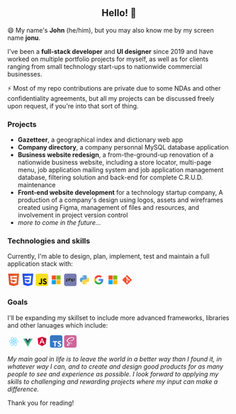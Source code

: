 <h2 align="center"> Hello! 👋 </h2>

<!--
**mangahisjohn/mangahisjohn** is a ✨ _special_ ✨ repository because its `README.md` (this file) appears on your GitHub profile.

Here are some ideas to get you started:

- 🔭 I’m currently working on ...
- 🌱 I’m currently learning ...
- 👯 I’m looking to collaborate on ...
- 🤔 I’m looking for help with ...
- 💬 Ask me about ...
- 📫 How to reach me: ...
- 😄 Pronouns: ...
- ⚡ Fun fact: ...
-->

😄 My name's **John** (he/him), but you may also know me by my screen name **jonu**.

I've been a **full-stack developer** and **UI designer** since 2019 and have worked on multiple portfolio projects for myself, as well as for clients ranging from small technology start-ups to nationwide commercial businesses.

⚡ Most of my repo contributions are private due to some NDAs and other confidentiality agreements, but all my projects can be discussed freely upon request, if you're into that sort of thing.

<h3>Projects</h3>

- **Gazetteer**, a geographical index and dictionary web app
- **Company directory**, a company personnal MySQL database application
- **Business website redesign**, a from-the-ground-up renovation of a nationwide business website, including a store locator, multi-page menu, job application mailing system and job application management database, filtering solution and back-end for complete C.R.U.D. maintenance
- **Front-end website development** for a technology startup company, A production of a company's design using logos, assets and wireframes created using Figma, management of files and resources, and involvement in project version control
- <i>more to come in the future...</i>

<h3>Technologies and skills</h3>

Currently, I'm able to design, plan, implement, test and maintain a full application stack with:

<p>
  <img height="28" width="28" src="https://raw.githubusercontent.com/edent/SuperTinyIcons/master/images/svg/html5.svg"/>
  <img height="28" width="28" src="https://raw.githubusercontent.com/edent/SuperTinyIcons/master/images/svg/css3.svg"/>
  <img height="28" width="28" src="https://raw.githubusercontent.com/edent/SuperTinyIcons/master/images/svg/javascript.svg" />
  <img height="28" width="28" src="https://raw.githubusercontent.com/edent/SuperTinyIcons/master/images/svg/microsoft.svg" />
  <img height="28" width="28" src="https://raw.githubusercontent.com/edent/SuperTinyIcons/master/images/svg/php.svg" />
  <img height="28" width="28" src="https://raw.githubusercontent.com/edent/SuperTinyIcons/master/images/svg/python.svg" />
  <img height="28" width="28" src="https://raw.githubusercontent.com/edent/SuperTinyIcons/master/images/svg/google.svg" />
  <img height="28" width="28" src="https://raw.githubusercontent.com/edent/SuperTinyIcons/master/images/svg/microsoft.svg" />
  <img height="28" width="28" src="https://raw.githubusercontent.com/edent/SuperTinyIcons/master/images/svg/git.svg" />
</p>

<h3>Goals</h3>

I'll be expanding my skillset to include more advanced frameworks, libraries and other lanuages which include:

<p>
  <img height="28" width="28" src="https://raw.githubusercontent.com/edent/SuperTinyIcons/master/images/svg/react.svg"/>
  <img height="28" width="28" src="https://raw.githubusercontent.com/edent/SuperTinyIcons/master/images/svg/vue.svg"/>
  <img height="28" width="28" src="https://raw.githubusercontent.com/edent/SuperTinyIcons/master/images/svg/angular.svg"/>
  <img height="28" width="28" src="https://raw.githubusercontent.com/edent/SuperTinyIcons/master/images/svg/typescript.svg"/>
  <img height="28" width="28" src="https://raw.githubusercontent.com/edent/SuperTinyIcons/master/images/svg/sass.svg"/>
</p>

<i>My main goal in life is to leave the world in a better way than I found it, in whatever way I can, and to create and design good products for as many people to see and experience as possible. I look forward to applying my skills to challenging and rewarding projects where my input can make a difference. </i>

Thank you for reading!

